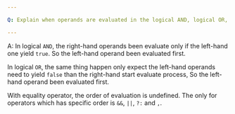 ```yaml
---

Q: Explain when operands are evaluated in the logical AND, logical OR, and equality operators.

---
```


A: In logical `AND`, the right-hand operands been evaluate only if the left-hand one yield `true`. So the left-hand operand been evaluated first.

In logical `OR`, the same thing happen only expect the left-hand operands need to yield `false` than the right-hand start evaluate process, So the left-hand operand been evaluated first.

With equality operator, the order of evaluation is undefined. The only for operators which has specific order is `&&`, `||`, `?:` and `,`.